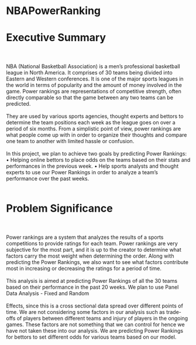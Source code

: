 # NBAPowerRanking
# Executive Summary
<br><br>NBA (National Basketball Association) is a men’s professional basketball league in North America.
It comprises of 30 teams being divided into Eastern and Western conferences. It is one of the
major sports leagues in the world in terms of popularity and the amount of money involved in
the game. Power rankings are representations of competitive strength, often directly comparable
so that the game between any two teams can be predicted.<br><br>
They are used by various sports agencies, thought experts and bettors to determine the team
positions each week as the league goes on over a period of six months. From a simplistic point of
view, power rankings are what people come up with in order to organize their thoughts and
compare one team to another with limited hassle or confusion.<br><br>
In this project, we plan to achieve two goals by predicting Power Rankings:
• Helping online bettors to place odds on the teams based on their stats and performances
in the previous week.
• Help sports analysts and thought experts to use our Power Rankings in order to analyze a
team’s performance over the past weeks.<br><br>
# Problem Significance<br><br>
Power rankings are a system that analyzes the results of a sports competitions to provide ratings
for each team. Power rankings are very subjective for the most part, and it is up to the creator to
determine what factors carry the most weight when determining the order. Along with predicting
the Power Rankings, we also want to see what factors contribute most in increasing or decreasing
the ratings for a period of time.<br><br>
This analysis is aimed at predicting Power Rankings of all the 30 teams based on their
performance in the past 20 weeks. We plan to use Panel Data Analysis - Fixed and Random<br><br>
Effects, since this is a cross sectional data spread over different points of time. We are not
considering some factors in our analysis such as trade-offs of players between different teams
and injury of players in the ongoing games. These factors are not something that we can control
for hence we have not taken these into our analysis. We are predicting Power Rankings for
bettors to set different odds for various teams based on our model.
